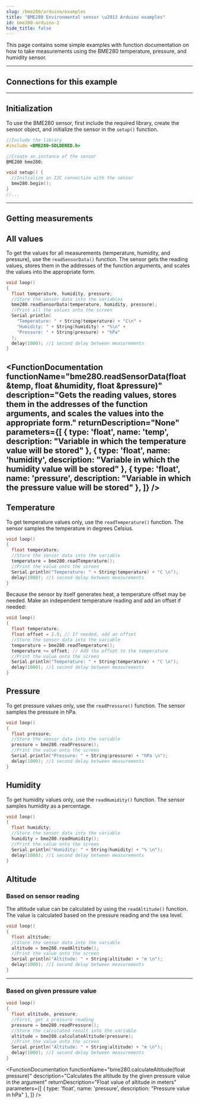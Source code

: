 ```yaml
---
slug: /bme280/arduino/examples
title: "BME280 Environmental sensor \u2013 Arduino examples"
id: bme280-arduino-2
hide_title: false
---
```

This page contains some simple examples with function documentation on how to take measurements using the BME280 temperature, pressure, and humidity sensor.

---

## Connections for this example

<CenteredImage src="/img/bme280/connections.png" alt="Connections"  />

---

## Initialization

To use the BME280 sensor, first include the required library, create the sensor object, and initialize the sensor in the `setup()` function.
```cpp
//Include the library
#include <BME280-SOLDERED.h>

//Create an instance of the sensor
BME280 bme280;

void setup() {
  //Initialize an I2C connection with the sensor
  bme280.begin();
}
//...
```

<FunctionDocumentation
  functionName="bme280.begin()"
  description="Initializes the BME280 sensor, setting up communication over I2C and setting oversampling value to each sensor"
  returnDescription="None"
  parameters={[]}
/>

---

## Getting measurements

## All values

To get the values for all measurements (temperature, humidity, and pressure), use the `readSensorData()` function. The sensor gets the reading values, stores them in the addresses of the function arguments, and scales the values into the appropriate form.

```cpp
void loop()
{
  float temperature, humidity, pressure;
  //Store the sensor data into the variables
  bme280.readSensorData(temperature, humidity, pressure); 
  //Print all the values onto the screen
  Serial.println(
    "Temperature: " + String(temperature) + "C\n" +
    "Humidity: " + String(humidity) + "%\n" +
    "Pressure: " + String(pressure) + "hPa"
  );
  delay(1000); //1 second delay between measurements
}
```
<CenteredImage src="/img/bme280/bme280_allreadings.png" alt="Serial monitor all readings" caption="Serial monitor" width="100%" />

<FunctionDocumentation
  functionName="bme280.readSensorData(float &temp, float &humidity, float &pressure)"
  description="Gets the reading values, stores them in the addresses of the function arguments, and scales the values into the appropriate form."
  returnDescription="None"
  parameters={[
  { type: 'float', name: 'temp', description: "Variable in which the temperature value will be stored" },
  { type: 'float', name: 'humidity', description: "Variable in which the humidity value will be stored" },
  { type: 'float', name: 'pressure', description: "Variable in which the pressure value will be stored" },
  ]}
/>
---

## Temperature

To get temperature values only, use the `readTemperature()` function. The sensor samples the temperature in degrees Celsius.

```cpp
void loop()
{
  float temperature;
  //Store the sensor data into the variable
  temperature = bme280.readTemperature();
  //Print the value onto the screen
  Serial.println("Temperature: " + String(temperature) + "C \n");
  delay(1000); //1 second delay between measurements
}
```

<WarningBox>

Because the sensor by itself generates heat, a temperature offset may be needed. Make an independent temperature reading and add an offset if needed:

```cpp
void loop()
{
  float temperature;
  float offset = 2.5; // If needed, add an offset
  //Store the sensor data into the variable
  temperature = bme280.readTemperature();
  temperature += offset; // Add the offset to the temperature
  //Print the value onto the screen
  Serial.println("Temperature: " + String(temperature) + "C \n");
  delay(1000); //1 second delay between measurements
}
```

</WarningBox>

<CenteredImage src="/img/bme280/bme280_temperature.png" alt="Serial monitor temperature readings" caption="Serial monitor" width="100%" />

<FunctionDocumentation
  functionName="bme280.readTemperature()"
  description="Reads the values from the sensor and returns the scaled Celsius value"
  returnDescription="Float value of the temperature reading in degrees Celsius"
  parameters={[]}
/>
---

## Pressure

To get pressure values only, use the `readPressure()` function. The sensor samples the pressure in hPa.

```cpp
void loop()
{
  float pressure;
  //Store the sensor data into the variable
  pressure = bme280.readPressure();
  //Print the value onto the screen
  Serial.println("Pressure: " + String(pressure) + "hPa \n");
  delay(1000); //1 second delay between measurements
}
```
<CenteredImage src="/img/bme280/bme280_pressure.png" alt="Serial monitor pressure readings" caption="Serial monitor" width="100%" />

<FunctionDocumentation
  functionName="bme280.readPressure()"
  description="Reads the value from the sensor and returns the scaled hPa value"
  returnDescription="Float value of the pressure reading in hPa"
  parameters={[]}
/>
---

## Humidity

To get humidity values only, use the `readHumidity()` function. The sensor samples humidity as a percentage.

```cpp
void loop()
{
  float humidity;
  //Store the sensor data into the variable
  humidity = bme280.readHumidity();
  //Print the value onto the screen
  Serial.println("Humidity: " + String(humidity) + "% \n");
  delay(1000); //1 second delay between measurements
}
```
<CenteredImage src="/img/bme280/bme280_humidity.png" alt="Serial monitor humidity readings" caption="Serial monitor" width="100%" />

<FunctionDocumentation
  functionName="bme280.readHumidity()"
  description="Reads the value from the sensor and returns the scaled percentage value"
  returnDescription="Float value of the humidity reading in %"
  parameters={[]}
/>
---

## Altitude
### Based on sensor reading
The altitude value can be calculated by using the `readAltitude()` function. The value is calculated based on the pressure reading and the sea level.

```cpp
void loop()
{
  float altitude;
  //Store the sensor data into the variable
  altitude = bme280.readAltitude();
  //Print the value onto the screen
  Serial.println("Altitude: " + String(altitude) + "m \n");
  delay(1000); //1 second delay between measurements
}
```
<CenteredImage src="/img/bme280/bme280_altitude.png" alt="Serial monitor humidity readings" caption="Serial monitor" width="100%" />

<FunctionDocumentation
  functionName="bme280.readAltitude()"
  description="Calculates the altitude by taking the pressure reading"
  returnDescription="Float value of altitude in meters"
  parameters={[]}
/>

---

### Based on given pressure value

```cpp
void loop()
{
  float altitude, pressure;
  //First, get a pressure reading
  pressure = bme280.readPressure();
  //Store the calculated result into the variable
  altitude = bme280.calculateAltitude(pressure);
  //Print the value onto the screen
  Serial.println("Altitude: " + String(altitude) + "m \n");
  delay(1000); //1 second delay between measurements
}
```

<FunctionDocumentation
  functionName="bme280.calculateAltitude(float pressure)"
  description="Calculates the altitude by the given pressure value in the argument"
  returnDescription="Float value of altitude in meters"
  parameters={[
  { type: 'float', name: 'pressure', description: "Pressure value in hPa" },
  ]}
/>